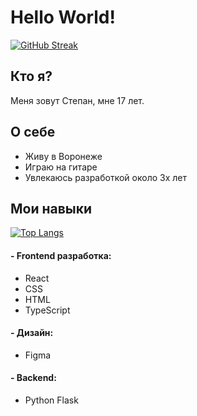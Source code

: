 # Hello World!
[![GitHub Streak](https://github-readme-streak-stats.herokuapp.com/?user=TeodorDevios&theme=merko)](https://git.io/streak-stats)
## Кто я?
Меня зовут Степан, мне 17 лет. 
## О себе

- Живу в Воронеже
- Играю на гитаре
- Увлекаюсь разработкой около 3х лет

## Мои навыки

[![Top Langs](https://github-readme-stats.vercel.app/api/top-langs/?username=TeodorDevios&theme=merko)](https://github.com/anuraghazra/github-readme-stats)
#### - Frontend разработка: 

- React
- CSS
- HTML
- TypeScript 

#### - Дизайн:

- Figma

#### - Backend: 

- Python Flask
